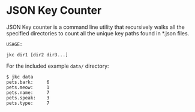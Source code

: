 # JSON Key Counter

JSON Key counter is a command line utility that recursively walks all the specified 
directories to count all the unique key paths found in *.json files.

```
USAGE:

jkc dir1 [dir2 dir3...]
```

For the included example `data/` directory:

```
$ jkc data
pets.bark:     6
pets.meow:     1
pets.name:     7
pets.speak:    3
pets.type:     7
```
